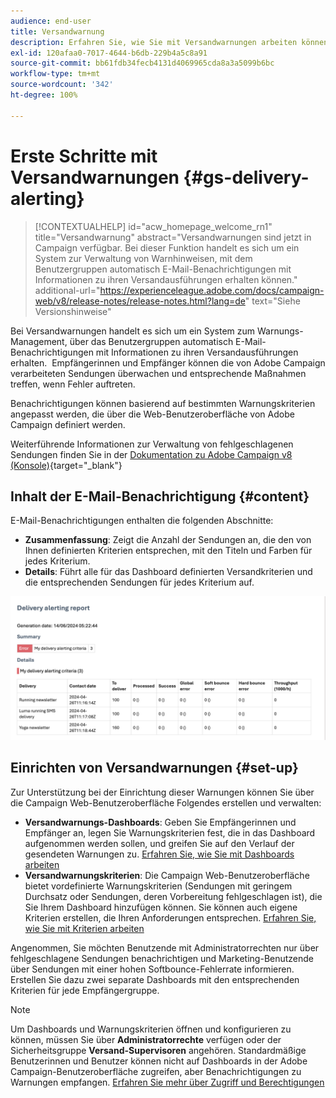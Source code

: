 ```yaml
---
audience: end-user
title: Versandwarnung
description: Erfahren Sie, wie Sie mit Versandwarnungen arbeiten können.
exl-id: 120afaa0-7017-4644-b6db-229b4a5c8a91
source-git-commit: bb61fdb34fecb4131d4069965cda8a3a5099b6bc
workflow-type: tm+mt
source-wordcount: '342'
ht-degree: 100%

---
```


# Erste Schritte mit Versandwarnungen {#gs-delivery-alerting}


>[!CONTEXTUALHELP]
>id="acw_homepage_welcome_rn1"
>title="Versandwarnung"
>abstract="Versandwarnungen sind jetzt in Campaign verfügbar. Bei dieser Funktion handelt es sich um ein System zur Verwaltung von Warnhinweisen, mit dem Benutzergruppen automatisch E-Mail-Benachrichtigungen mit Informationen zu ihren Versandausführungen erhalten können."
>additional-url="https://experienceleague.adobe.com/docs/campaign-web/v8/release-notes/release-notes.html?lang=de" text="Siehe Versionshinweise"

Bei Versandwarnungen handelt es sich um ein System zum Warnungs-Management, über das Benutzergruppen automatisch E-Mail-Benachrichtigungen mit Informationen zu ihren Versandausführungen erhalten.  Empfängerinnen und Empfänger können die von Adobe Campaign verarbeiteten Sendungen überwachen und entsprechende Maßnahmen treffen, wenn Fehler auftreten.

Benachrichtigungen können basierend auf bestimmten Warnungskriterien angepasst werden, die über die Web-Benutzeroberfläche von Adobe Campaign definiert werden.

Weiterführende Informationen zur Verwaltung von fehlgeschlagenen Sendungen finden Sie in der [Dokumentation zu Adobe Campaign v8 (Konsole)](https://experienceleague.adobe.com/de/docs/campaign/campaign-v8/send/failures/delivery-failures#send){target="_blank"}

## Inhalt der E-Mail-Benachrichtigung {#content}

E-Mail-Benachrichtigungen enthalten die folgenden Abschnitte:

* **Zusammenfassung**: Zeigt die Anzahl der Sendungen an, die den von Ihnen definierten Kriterien entsprechen, mit den Titeln und Farben für jedes Kriterium.
* **Details**: Führt alle für das Dashboard definierten Versandkriterien und die entsprechenden Sendungen für jedes Kriterium auf.

![](assets/alerting-email.png)

## Einrichten von Versandwarnungen {#set-up}

Zur Unterstützung bei der Einrichtung dieser Warnungen können Sie über die Campaign Web-Benutzeroberfläche Folgendes erstellen und verwalten:

* **Versandwarnungs-Dashboards**: Geben Sie Empfängerinnen und Empfänger an, legen Sie Warnungskriterien fest, die in das Dashboard aufgenommen werden sollen, und greifen Sie auf den Verlauf der gesendeten Warnungen zu. [Erfahren Sie, wie Sie mit Dashboards arbeiten](../msg/delivery-alerting-dashboards.md)
* **Versandwarnungskriterien**: Die Campaign Web-Benutzeroberfläche bietet vordefinierte Warnungskriterien (Sendungen mit geringem Durchsatz oder Sendungen, deren Vorbereitung fehlgeschlagen ist), die Sie Ihrem Dashboard hinzufügen können. Sie können auch eigene Kriterien erstellen, die Ihren Anforderungen entsprechen. [Erfahren Sie, wie Sie mit Kriterien arbeiten](../msg/delivery-alerting-criteria.md)

Angenommen, Sie möchten Benutzende mit Administratorrechten nur über fehlgeschlagene Sendungen benachrichtigen und Marketing-Benutzende über Sendungen mit einer hohen Softbounce-Fehlerrate informieren. Erstellen Sie dazu zwei separate Dashboards mit den entsprechenden Kriterien für jede Empfängergruppe.

>[!NOTE]
>
>Um Dashboards und Warnungskriterien öffnen und konfigurieren zu können, müssen Sie über **Administratorrechte** verfügen oder der Sicherheitsgruppe **Versand-Supervisoren** angehören. Standardmäßige Benutzerinnen und Benutzer können nicht auf Dashboards in der Adobe Campaign-Benutzeroberfläche zugreifen, aber Benachrichtigungen zu Warnungen empfangen. [Erfahren Sie mehr über Zugriff und Berechtigungen](../get-started/permissions.md)
